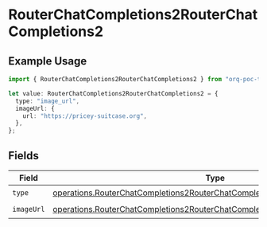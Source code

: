 # RouterChatCompletions2RouterChatCompletions2

## Example Usage

```typescript
import { RouterChatCompletions2RouterChatCompletions2 } from "orq-poc-typescript/models/operations";

let value: RouterChatCompletions2RouterChatCompletions2 = {
  type: "image_url",
  imageUrl: {
    url: "https://pricey-suitcase.org",
  },
};
```

## Fields

| Field                                                                                                                                                                        | Type                                                                                                                                                                         | Required                                                                                                                                                                     | Description                                                                                                                                                                  |
| ---------------------------------------------------------------------------------------------------------------------------------------------------------------------------- | ---------------------------------------------------------------------------------------------------------------------------------------------------------------------------- | ---------------------------------------------------------------------------------------------------------------------------------------------------------------------------- | ---------------------------------------------------------------------------------------------------------------------------------------------------------------------------- |
| `type`                                                                                                                                                                       | [operations.RouterChatCompletions2RouterChatCompletionsRequestRequestBodyType](../../models/operations/routerchatcompletions2routerchatcompletionsrequestrequestbodytype.md) | :heavy_check_mark:                                                                                                                                                           | N/A                                                                                                                                                                          |
| `imageUrl`                                                                                                                                                                   | [operations.RouterChatCompletions2RouterChatCompletionsImageUrl](../../models/operations/routerchatcompletions2routerchatcompletionsimageurl.md)                             | :heavy_check_mark:                                                                                                                                                           | N/A                                                                                                                                                                          |